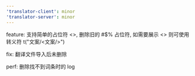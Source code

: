 ```yaml
---
'translator-client': minor
'translator-server': minor
---
```


feature: 支持简单的占位符 <>, 删除旧的 #$% 占位符, 如需要展示 <> 则可使用 转义符 t("文案/<文案/>")

fix: 翻译文件导入后未删除

perf: 删除找不到词条时的 log

